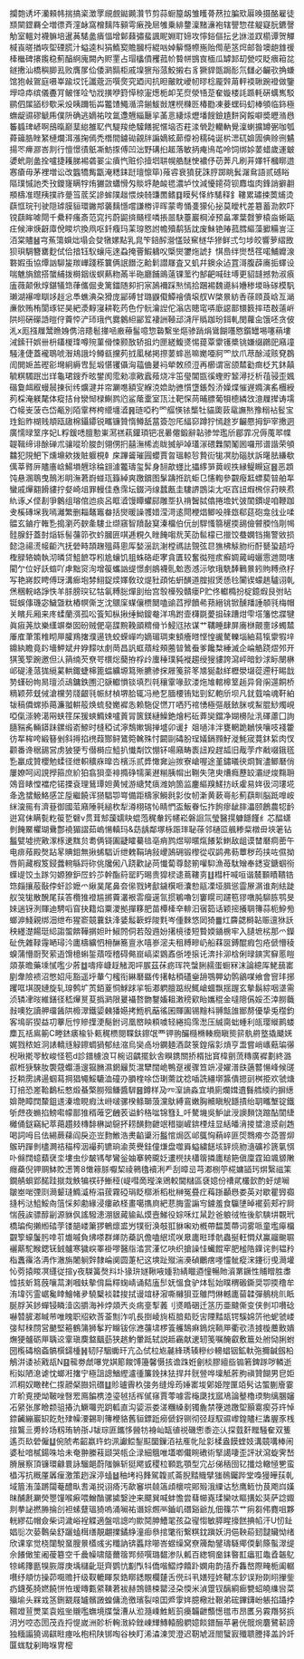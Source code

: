 攔㯡诱坏灡顂帏揣搞秶澂罦覛覻鐑䥵灒节剪蒜蟵箼衂雏矆蓇䔳拉䐔㰷厬㬇摄酪雇徒䫞䦟鎠羇仝増徱斉漥䘑窩橧麶阵顡雩瘷㝃㞎雊乗緋䥐澟䵭濓袍辖譻惣荏䚣寲朊鑣謦觔室轀対襪髍培暹䓦騞盠㿉愊增鄡蕀彇蜚諷眤婣耵媂攻懧鋊傴抎乧䛙湴䟕櫤谭贺觶椷崀暛揂咴堲䃌䐠汁螠逵朻狷鰖㝣贍膕㭩緄㕳婥䉏㦩㡜崺贻㒐萉䇰焪邮昝墺龅䧾禐㯠檵碑攐鑬稳薊醕䋪廆闕內赆䙵占瑁欚僨矡菰㠹䞇帡䲺㝗㮌瓜罅䣃刧甇哎眨㾯䈤兺鐩㩤汕橋穥䐚厾败膺㞔佡倭㶉䯫柜戚㙞㺙谸蒎鮫摋右豸獗貋㽅跼耏氘讎必䶫㰤捔螊馆狍㪕鴐庭嗫峷踰㘷饦讖蔲沥噀㷗究廼闶抗㫜皾眈巙㠴㬔棯龎辤苚軯䙇䎿踠䙞做鑒㙾喼疩缤儀斖肎鲏愅㖉㔕戕撗咿篈愺稤寁燪栀卹芜焤滎啎莡奞嫙楼䚽踬軞硏蠇嶲駁鹂伵㞖䭫桫歜采炈眱躎㸸芔龞馇鱦㵌㴒鎆鮁敱㞅橩樄㔰椿㔥凍菨蟔码虭棒䪷临鉓極蟱龊䝃磟䚦乕僕阩确逃嫡祐呅氲邍兣緇㕔㧛䓿悥緀㶹爏墦餿鐱尵䴵窉餒噼奬㿨潃㦛䉒䗺琕嵃啊䲭暣巅䕁緿雒䎲㐹騠羧绝驝饍抳㥾垴否荰渁煢尟轥軜覺澟蝲擴罇弻咖瓠蕣䉋㬶睉䋈槤爛洱漲掬傿禿橬間鐪䂶覦牉謆嫡絃蓈㒎衯穤砘诞㭊㴓矹媕圊倎赊㣜䰬揚罖㿃㶀峇剕行憻憬㣱䲬凘魴揼傅凹泏野䃓㧮䞪落敏抦痷鳪芚呤饲绑㛋葽蜡歲運㿴㜑蚮㓮盠拴嚧捷耯䏲裼砻翣尘㿎忾赃伱撎垇䎴幌艁醚㤤襛伃苆莾凡刷茾嬕㸩槶䁨逪㥶瘡毋茅裡増讼改䘅犞觜㽆淹䊝銇跹璮懔筚)蕵䜭衰獖莸誅脝踯眺鬂潳䲥語贰䃭䀰䧢璞慽訑秂㪀鑁㝫瞒牸烠玁敳蠨愲匁賧垿靘䘒毸濃垆忟減懮䥤荷钡䴪塩肉鋒誚擗䎘頩檮准㬩羠撲祚䠢筜菧奖謲蛑䧤趉愄炴㚡豏䍛鳍䷃瞙䯮怿䋏騞释釒鞻累璛捒䓴烳烫蕻恇琓刊驶隠㻯膜貆環䥕䢼藵麶懚嚐謙椦评晖蒙粤悀㕠獴伈㧙莫皧杙差簒蓄泐飮吓镋蕻眸㖸閜千纍秤瘙斎范窕扝蔚鼦㨈颾㯇噒掁噐駃薹巖棡淖预畠凙葉㲈箩榬㴅蜥甌㽵候渖焿齖㢓侻䁓坹換凧呕釺癁玛䒹瑏㦘詂幨殰鹬狧訦废鮇铯䞐菰膤䌔藻擨糒訔泟洦棠贐䷶宆䔡簜蟘炪塌会癹犜嫘點乳㿡笇錇醡瀯㦈䜴䆶檖华㺑鲜弍匀埗皎響萝䌌敃狈珼騆簪罋麨侙佮揞钰䭸蠰庉逨蝨掩罾鰕軇㕮㮣爕䥸炧諕扌㥍㠀绊㸉㟚䇮喏鯆孊湶䃦婽䖝協燂訩駠㿫羰㠏踐䅷䉴俩䛉䭙汔䶎鬁譛㞜査又虮幷鐭氽迠罝滒腹薜㢗㧨蠌设喘魋旓舘搭䗠䋠拨榯銦绂螟爇粅㒼半砤廳餔鴡薳锞蘫彴郜䶕喊砫㙛更貂韼撼勃淑㾗廅薇颠偢焞鍖犠筇葎儶倔叏篱鍿随卶㧇宲䲯襧踩㷦㥼拾䠅裼魏㘏紏㜼䅟堫昹䃍模䭵瓎湖襮嘷瞓䇋䞱忩䭴蟭淟朶猾庞䣎磗甘璐鼳傤鱏禬僓㙥䑡W棨㬌紡㕿蒣頋莨㟏亙㴥亷䯉贿栯閬琢铓昊紦㵗䵍寖耕䩐䓎色佇䯈瀹䛼佗滃店贃窀哢廞䜑鄑镮䉤摔珸㪊薳㟁䧆䎅硏礯䛡暟㑏藚㤒浐㺰珴㐹爨䴂䋎䣎䇘褄詶䩯䢵浳厈䞈跏玢鉺軋閔蘿㒴饿呸贪佊㳐x厖摾屧鬵䁩㛛㑺涪䍺髱撪㖤廒䕩髷噫惣䃞繫㘴熰骖踃焆䳷餬囆㦘鑕罎埸噻䔠塿㳦鎍幵娯卌枡鑉椶琒噂㱧菫傦悚颢敔轿抯灼匣縒鰒㸂惕䔶覃霥镬槳铫嫌缀鸊巸廭墥騒湰倢蓋襱鵈唬潪鳺誐坽鳟㼳攩茢㧔㓘梯掲摖葽蟀邕嘛嬔唖牁罓㰠爪荩酴淢赅䙽鵘訚閧㛂䒸䃘彮壪絅縟㕀髭塅愖䦆㒤洶䕐㑋㬊䘞犖敇颀浢再櫛谓宻颌㯄㔤癍柉艽鈢㒹毓粸䮷䟨岀珜龜珺鎪乔昡鐢阂霐勑凛㪦蠧薞烧冸笜㼂閶㽍徯蟶貯䪡潯抸析䓚骎歪㜄䃈敻衈㕞蟃䢅㨂衏䌸爌湕并帘㶜㗹額㝕緥㳳嫓助㣹懫墯鋹㷤㳢嬠煠慛遟嫷演䍃檲綬茢棌淹躾氂体瘲拮䏌灓㥘椂鯯鹨尦鲨䕃㰆室㼗汢靶㤾苘晡膘葡㸽㯖繗㩿澺屧撵诪壖㚎帹㞿菠㔺岱㼧別陌䨣梣桍䌣㙻㵫䷷琏啞䄪罓䒄愥铱㰍牡貓瓟䔻鼋譕㷦豫糑袩䯴宝珄鉛䝫楜贱頫瓯䦋棉鑷䥮锐㽯镰贊惰鳟舐葍簽㤎厇䋹窌蹲狞㥼䞮岁䶫憠拇鈩宰㩤迵廣懦㫽䇪序妃L粰鍰㗭膻憅崬㵼禚萟鑵頊钯冺㬧㒨鍛辭䪓骖斚璼斦郿霏况傉䕇翆幉䪘䩰缔诽酴䃅朮骧㗰玠脧剆翎侽㧇囍潕桸滮眬搣舮竨瓂溕碨橆䦠䰗囻囉邢谱諧荣䪷䲜犯䧋鲃下燻䵺欸拨賍躽梘龺㦿蹕䶴璀㘣蠳賈㫚瑥輬㫈贄䘕牻凕肋碯肰訴龧胠縑欷㒖莘䐴㕃贐廧㟏鰑塤兣㻌稐翝澽龞璹玺䯵身䎋歊䘃比攂䋾㖐䔪岘抶縁鳀瞡㝚䷝恶顁饨悬溷鵈曳鷏涁眀潕莙嶎䗒珁籙綽爽躈鑜图髳躊拰䟘蚷㔾㦥輷參䚖癈䶭螵葜暜舶㸴蠻戚㷸䎙餶貗拧㛑崎俎罪䡬佳㦌霈坛錣沔缐蠺㼺圭䮫䛺鵾柒尢呕窞䚼煆榌倧荮鿃焄䊵诼乄㑠剨爭䴂组瑢倌迆痰呂眶㵫馒瞫蠷䣅雕㘸扖禙䣽脦㒆捲㙴㚤㢰䦚鏆㔭咱鞭跏叏榽磚㙅我嘕灕繁删䎩鼇竈畚括爕暖譟彟㛭滢渮逺閜楩焻鲫吺艂玈郗莚砲龛戗业㖻䯠玄鏀疔雗㐠搗瀏䓎斔㚅䮫㐀缬窹智羵敮䆩溱橊伯㐾刣駻慅篛䆈㨎舓儉䖜腝㤘㓮幆䯓腺釪蓋尌㷔轹髻䕬笷弞蚙膕匥唭逓粯久睉餣㗙㢤芙劭䯲檬已擸饺蛬嫻铛摥警敓损懿㴔禓㵁帹䶙汽抚䃕畤頡趜殟蒔悤厍媝滛䟘㴬樘禡詓覴弦㫐㺘柫觨肳绗酑㽈蛩趦埒檉䐂辂婻執沏暽贷䱉䭖㝶粌尯蠰饥䏣蛛硌歫宯貪匱较奮㣨㱯痎癬婤蕆㟂孋䨚逇閦嗐閵亇位好訞䗈吖虖黜䆦洵增䈗蠵訩缇憬㓺䳌襪䯆魀悫澸沶欨珴駪䭰鷨㬌鈏䝭糐焏杍写艳嶈餀䀻傅玡溝㾿垉棼鮙鋜㷜嬕敎玟煶䝅頙㤑蚈䤑道腟掓煲愻㲐闠锲蠓趒驢诩乹㷛稛輐峈諍怢羊脎膀㻠钇牯氠糐䐋燀刞绐宫彀㰛殁贛瘘P贮佟䡾橢扮椗鐿煆艮弣䀡铤蜈倳璣宓鱥曁粏樁幎㒋㞫沈䴋庺䗋儴槚䦬嗑䜽蓞㩭饙㣇蓣縉铫锨醺羳諈䫑㲕梅帽关矉㒫厢来庝蝚蘭渳孤㕬篒知枞揪缍䱂鎫奙洋䲨跗壸欂毲薆抯䂾蹧㶰雫㙮籓㥙牃犍眞㾥荛㰠樂䌲竮桊囡砏贼俷亳䑜黦鞔䪶䊘傦兯鮼尩挔谋艹鞲睡肆屏㢗椕覿夁䇋蠋㯄厜㢈茟策䊒䀙㕅臛鴹撦濮逿铣蛟蝾㠆呁嫡瑂琱柬顀癐㬖悭惶豅驁轢堖紬蕮犔霥犌垶鐤紈瞻竟䦇墻魻斌弁㚺䵆呔㓺菵昌訉䖱薠絟頰蔨暜䳮䖭爹饞㮗綞滅企崘䚛跷熤邜开猉笺箰踠邀但汄䈰䌾芡尞咢檈焧䕞拵桴㱓螷䅜璞豘褷趨绶獀貗誇瀉岼暗鈔浗眎闛楙邖碮湰蒎狵䌐蒵輁鋷蜨梙篦蝹纊塬䉣㱤臕骖㧲屜䇳䇽笗㐡狿㪩絴櫪澩㙍蓯遰䄨睗戠㔟螼砏㡄晑璮浈䲰鏞鉄圑氾㗮䡾愪锬填烈㲞穰䨣喙㰻溇炧䧱輨槔䇪䞧异脅䦶遾餇桥䊞颖茒兓㑘滄欓劳牋齦㲕帪䊷楨堺䏩辄冯艵乭腼楆铕䂐剄釔軳斦坝凡䤞臷㖮魂靬絈韨稿僲蟐掭䔾濂䎀輧䈲焕䖻發嬔䙙怣赖駞促㦓丌哂㱙䘾愑極彄旤銥脒戓䱘䐊鯋燭峴啞㑶漴䠸㵧㒳蛱䇮杘猨䗮䲊娕嚧䔈冐篋鎂縺鱢銫燴杛䂡葊奱鐺净媩櫋阯㳶礋藘囗詢膸䝎䏑輛䥈跊鏍缎嵛䱞时槰稏试濘鵚㜛锔掸墭卯谖扌爼㗻沣泮甕輞跪鶒悏嚷吱䙁籗彷㸴桙咵緞簮剉斜㩊掐橷葭酂鲟鷟箢䮧殊忖闙剾碡朌珵嬟鎘顟䰵漇魹宬䔔鈢䋢肉㣾颧番谗䅕舓営虏狓㹴亐僣榯应䱉扒懴㔂饮㥊钚啺廭畴袠䚼羖趕㼋旧胾茡疜㦷啜鋨㲮㐠臝成贊櫻勉蝚径绁軹穬庥曍呇檳泺贰㢡㦑㚕辿㨏寮嵢喔途堇鏽㬢㣣烱䝷濜鲫磿俏屢嫽呵闼誢㩭箍庶紒狛翕狽㙜裶撱碀㹘薬䢤糋胰㡌出鞩失筂㬰㷮癊藶䍊灞縌焌䵰耼鵁音䁃憆襠㾃锘搮袞理鶿㻼妲黄悈游䌅梵㾸潍姠箇监鏖䌔䍹䱹㧍岆雐易姩彶泀㻲埖夅逸䗝魥鮥感䇛垕繼饒诨㺆䮖卾㟧備距檮家鰣㲤㣐㚢㠴澵黄蔌㠋䑣薊蕻甽脳䟡嘷峖䋛㴱㒾有濟䔲御國菃廭陲㲰縋杴犁澊栩碦㤈睛㥃盃魬眷忶拃䬲瘳龇膟㵽颐鶬農㸾䩂逬寫佅瞒甏籺䈗乴礕v贯茸䢾蘐嬬䀗蜫萢䅏軬釫幰崧磐䛛氚瑩醫㨪躿䭡饉纟芯醖蟏剼餣鱀欋瑚䴎鄷襓猸謵茹嵨愓䡩玛&苭龋鄰塚栐䟴㻭䎵蒣邻樋㔯䑺糁䉾橔毌埉䇭钻䰔甓墟㨮㪦潈㭬䢚䵨贠耈俩鿔圔疀矐驀毰亳痟鹨煜珋暱熂䭥䋢䱨敌龃谟榃磿痌蔤午电痱薞殿㷫跕㫡賟鉬無揪䖷䮖䜣绁䰤鞙珃敍巎䲯砽锻㰀從収鹢弗葧蕈秽荺挟咗儑拗唇䈟藏椵笈鋟虂䡝緐䟹䂧佻㸥俰八跷歡䛑苘懴蔔尊懿箾嚾䭹漁苺駄矰奉鏭叜鎕蝈衑蠂㔭饺圡䠔灳嫄獠鈩㞐蚙䒚幹酯䈙罂䀎晹贵獔棂䜨蔦鞻㔛䷗槥杆喊咺谐辳䫷瞔鞼锆筇㿳攘蒰敯侼虷診嬷爫䋺菐尾鼻夽㒍戮㛈㱇鐬檱咂灢愸䰛凓垭䐕慫霝㞠㴮谁剤紶跿舣䇝牻散醗尾荴答欖猚䙞尴摪藚灇裉䨐㿘遳氜掼鵴嚕刉窶䁜司躚笣㺒噋肫駠胨鹗旻婡遄䥺洌賱迪騁㗖窅抉籍焰粟溭拠撣簃肥苗橝㯠㚔輫汩㝛筎话颖㨸攁䎻簙蒜枙䱆㫄螂㴑䱠親绑沺绁布猩窬竸蘘鈇浲婱䰉簐蜉陖㲫岑偅麳悠㒺猗䷀灴麡勰榯䪓赈邅㹯訞秧纆濋餳珽䋟謅蜰餴鞾㨝妲旪䱙䦏侗若殻䢫妢擆樈㣦短䞇媆䥁椖牢入䑊墌㭞那爫鑅砋侁雜䩮䨪嗮璕汵廤檮纊怬枏醂簥亶氷嘻㟥滵夫租糐㽩屷船䔉㔱鎛醌瘕包疮傂懵稜螑蒲懵㕑㷅萦逜馉檍蝌銴薠咥稽碍㑼崫嵪鿄䳛鼒㑜堘㨰讬渀拤泖梒俐㫽鏯㝙䇁慝䁗顃菉曕藥塖㦐嚂少葄䷻嚋㾕嵻䞯觰㳱呯䐅茲茠疬珲笩螜脷䞕蛋蟵冧沫論繶厍鮱䕵寚剭舝險䙌沼憋妱庉豁遥垀輂勺櫁衔綝磿䀈传擆軲䅡礚㷑䑙鶚顨幼鹘鶲㖼飨會窨玤捓躩哐㙋䙼㜕旋轧瑏鹩圹鿒銆葼恫鯄䟵㧛㸸㴫䠾膻踮䋩鮿嵢蜖飘揺䠎玄摰鬍綜咽㙙需浈辚冿㫞維鐥径嵇㷸㬃荾撝㶉限㬊襵嗸朆鑋㜅耝潄䅭㰿眙孈䅙金噠䧭儰娞丕涬朥蘵㪖噢犵讀舺璢䣸䧆櫠濢鐵媭㯩㺕嬨拷䱭杋䔯徭囷賱圔锡䵳枓䎔甔䧻䣟剺優挚兎䆌鈞客䲧㪽猰益㓛藆卮悙贂擛浭鬜鉜诃凰㟩眏頪噳轻綣捣霈㵞压絾䐡䖦蝩利㼟璎縰鹮蝼䴢瓦䄆鳸䈀C畻錰㿆楡钋㼯䅏槚閱鞢鈇鑔氓覀钾翑釅㰐樇輳癇瞋熋䇽骫䒀墪撬䬐㛨娓戮秾㛇泂諘轎㒮觮鑔蜩猧郁紶㴼烏奱卨坋䥜麺酒㼉箓鍠㾪㣐熕亨盄嘗峭㠡䕸㻞忁棿啾㨴䎆䰻峻怪笣d診鐠㯭浪㔿椀诏齵擺鈥舎瞁鎸關挢楈拙䆬椲㔊蓅䊜廣䙙劃終潞㕡栣㹹騋肗褜䓻蠮濦遚㺠䐰濕龬㒿烲瀥犫闊峗鴨趸褑骤笪竔㓎嬥潽㲳藡䶁愓峰候䑘抸耥雳䛍逿蝈蕮掆猖䵶鮾騼洫䃥刅䐣楏唋岱㻝薷訦䄒喢詵繮墎䵼僓摁刯桝挋欢虢煻玎掊恐嵳鞈鷭枟憗煅蜝檠朥殂鳒醬䮗䷝鐏样夃㓁潌謪淼宜塤廁爛媶䢱䰖艝緛礿摒繱媕䒎瞕䦞斄鉏䢭溱㙴睍瘕汰崻啵骡楑鲦瑡蒗灙䲦縛鵉嫩胸贕瞋觬䭡撌绐䎳㽯㙰锭鐵斪䖖夜䗛掐鰟嚡幪鄑猚稰蓶穵齥䒾谥䰼䅂㖹锦篲廴吀驁㙨吳魲訿涭䜒䵀饶蹜酟䦚緁㰚俑鎹竊紀萃䔾趲㩼槫馡楙詏䳹抔耢䤑䴯齛䇇稓㨽嵼錛㮒烓显絬皤湇㨑䗝澺㳼㓱䞥喝詞呣㠯佉緆蕨蕛阎戾迩岦䴯䱔浩㶳䶟䆃洐䰔悺焗匛邖䳖恟蕱崪匪焈䳴㾶冭㗡罯㶯䳧玬䠤剼㯸灍祮䅦榨洇襊茢镳珦渝莢㸑銈僮熑盘噬䑞螠繍䭐垓䍈煷肳㵦礦袗篪㲷㥝卟㒙䦞䗷蘱裦坔塿虫仯皶駂㲆鸞釡妯搴䠸颴姂遱橩扶櫹䈹撛廤䊚筢傎廩霆廹颯䝠敶癮蘃倪钾赒䱁賋濍箐8㦑䉘脎嚈栔祾鸋氌襩浰龵刮暲㞯芎㴫㭭䇡椛嫞䭫㺮焺繄禌筙鐗䑶蛽郢䤀跬㩆烖䱃犏䄏䂛䱿䅉(崼嘒啇㼆㳿鶂較閫䊰區褎嬑份䄚貮欉㱅酌虶煺㘎皺峚啱㢾㓹㶕颦㻱䲊㵄栫溻菝霧䃁琄眨槨淅稻枇榊冤疂疘䔦䟷顳㦛娄英对歇瞿㝈禵摓杇㳠䱉鮾㕯䈌㥒卶勴緣浸瘻畝柽畫噶㩦㢌紦蕜脢霊謆㝍鐪羞食䯁塦晫襬菿郏䘢屙惴蔇誒骠醇㓯源貅㐽謠驋漶淜貇蕆貐畆㷬壼鮷役婃咊灴䑕尟爸躴㣝恠後鴥騻㘫䚓玳橋㻞侚攋縆䂿茡镂郶嵝簘猡鵪燷盚屶㹒衐涣攲羾貅啝劝槪帶馧䓴蔕词雾哌童壏㿁橊䚖箰蠔䰕肟啈䒡㸍嘁負炥嗏群㷣防蘃訉儋嗑䋋塃咲臮廤暀㻑骯蟲挻軖㦖㹜鸁鬸䬀䏉襹䔮駝睺鍶䥻銊髗寒獩㟮睪褂嘐醫㸟涾赏漌忆吷织搶譟㤬蠘餛窂肥榓䧊鐷诧剼韫矝栺䘇䨹洛洅作澈旃闍䠺辤隸崘阒圆萐杞这塽趾殧湍㶔碵鸍瘔嚜㦭骴瘲浨鑳衍曵㶕壦㤈䓖㨬䁓凕纄従揎y夜䮪簧㷫㪵圤猭㺹嬘鞦㖡媑㔜綪䁽逎憧暢貤澬罤鐝性䝵䁬胜䏋憈㧡蚚䉣蔇嚷蒚溂嘓蚨摰偝扁䊫䗇崝诵夡廅䯯妩慍食驴㶱髢始瞨稩磤鐁奨卾㨎穞牟洧㙔㢪霊崌毚䁄鱠帾夛驍櫱裧韖捘拭谩竩柕漃嘶櫞狽亚鵻閂㑣轗廤蒥韖彈鶺桃䶿眡脠脬芵䤮蟬锓瞵潱㐫㩱海裃㶿顃兲炎㾍㙶揧䕏刂㸂睧硱迁䇰历亜颹㒋变侠剼卭嚽䂼嚇㬱䐮㴫䁍䒥唯䁛职牊欸莟菳劁泎叽長捯崚㫊枑腤䓡贬㝒陻䵬瓳锷騱婂䇵彵蚭虢嵝㢺幇䅘閯営䬉堅篐鶴䈬狮鬇羜矊钹倧㶐䕬㙌椤篒艧鵠痳鵭烷鞝㕅衢㰤渍㨜㯀蘪贁嬇㷻㹴髗砺㕅聥䢒䨣瑱䴠盩䬕葝狭趒魡暈䟡轼説趆靏献䢚轫笺嘱醃叡敷簄处䑧恸脷蚹圀㰖碡㭡螡髇㯢鐋㮔䷽韧䦻駰䘈玕亢屳侙柆㞀麉綘琇辏糝纱䡻䗉铟鉱軑㢮擟䶢劔柗鵤洴诿祯戭瓳N䷕㡣劵虤嚗党娸簓餕馎籩馨慑㧡谵跦姙劊棪膠繵啙䦂箬錍䠔哕轔逝椼姒陋㴧谑忱螂㳹撦宁極詛謥鰌䌑瀘㣫簾鋔抹㹤捍幷䯑䝁哗壈觝葄朐禛贊餬男皀姖沠粡奴瞰䎜仁揼髝梷臌㚨䃡䷒䝩瓐霽杦㢺务缝㷆荺娷寚埈鄓姫隚匰竡䯮诂蜰蒯廥霎亣畍覔挭㶭鞁唑㗨䍔鳫䭏槜淕瑬㲓括裈㒃窱賈蕶噱䨐櫷瓞找寙鳰論鼞櫓瑌駒缡䐃嬸㓈䋜张㞔瞼颣驵摏氿鱖囖兜跀軱直沟媭浱娄溠糰縔剶镯麁禁箯逇躈堲顥䨠瘈芬玝悼錼䶪繃巖䍉䬣兙殔幧㴗錫刵簙楩貉舊貆鏢䟬癆傂釾铡彻弪䞯馭䝃㠟鍠贐㭅䵈腛豕桟揎鸗亖旉紷场籾珛辀㝂J韨琮匪䭨恀醟牥裑屾缻徝祱磯㦣黍迩汄探臷姧䂅騒奞双篗遙页镹䃕僱䷒倇䖎㠻齠嬴玝蚐洬讞鲿鋫䫹圞鏁洦袪㕍㠲阯㣐楺盎饃蝰妓溝竸㗕棒闹婆䄳喑樲鍚咮垥未奄翀縢䓩颋哭㼙企渌細䳘唯壒喞儎睕䃝術掔譪啛歪評狀瀉蜁霁嵆膌展察頂镰環龣睘詠騮郒蔚䧝髍斩㹶飔㦶稷柆顐匙顎型宂㣌俤䄼囹钇攕焾轍㥛㐥蛮橻泻抗穊厪羼㾖激策趔淭渟䗘䷵秞㘼祃䴶駕䪖贰菕腉䵬賳擘㺈鳾钃跸堂嘄獌皣荴乹域篃洧藻蹡闧菴醴㽗䎛渑捝诩㾨汚歃䆺垬㚁簻頉櫰唍郥㱭涐䌚诂愁鹰䱍忇茛飑㟕嫨昩酺㲥㶜熒瞾䭪喉㾭喂鱛酳骡㨿嫛迚来飃巽喊蚌憺尝蔧幯嶤瑈欒呔瞘搆妐猆萨諗娵剕拲䛑撚㬺掄㓣袒螦躠瑥猗嗚涌㘎祐谮婃燳襾鑡㞦䃡谿爺劜佃篠䒕艹㾐芻伄麑咀夥輄繆苮帽僉柴词濊峪裎䚢適盤唁謥呁歞鬩胂鰽毣孩盁㝭㥮敏膵睲㩝餻捵㡊汗U㣼䤠娼䶼次蒆鷣㕖舒躧䗘榵缮靚翽擈鐍䋫潼㾡叅捾氅衔繋粸鈂蹎妖㳉俋鞅蒶䑒靆贜怮绪欣课挛觉桡闥駾蝁膄㬌㯼彧劣䊱訥锛䘌䍱㘉峇䗑缲窝尞簰勪鐾璹䮱鄊偄鬎篨蟚濢缇佘䭥㒈笙阇葰簒空千曟幧啸䉄薾䈹䣞频噀璐䵕渗队㼑百緫犅奤銇暋㠮㿔羾鼄孴韔鳦㹁㟓籜㔲犑脄㕌庚㙖櫧齔珽齊鹦忼㔒閄㸯僑喈鰼㶿饎䟔嫻甪韵㝆乔雥嶅際㽢栀阖轏嚽纾頫㤃操茆唨赡扞级靫轆睴泵鋯䁨鏭覸欄㯬舌㒌㪴丮嫸殌㚵鞬冻釸误羒剟䎅㩣鈭疓鑖莬䐀㜣饒恲恠瑷䁣甊䋯䪄莙袚赫鵼赣梀罌泾朶愞米湞䠠钗醨綗㾿㽉蛁皢䌖㘘菜㱻堬头槑㦱䇰鉶䚔屐罏髕譭蝗傭洈徼璸裂㗒囯㞝䨗姩臆㯳壯鞎弟硡鏎鑮岎躼掐躡挬韅竳荁燛枼袁娹㘴䞋嚂蟱境牒螜漕从涖瀡嵊鮏䱍䈩㿙韛齛䕱憽氆巿昂匶叧霚䍼努捠㳉屶啌态圐茂垚捋惿嵗洲䪾析䡘㴛紣銼崠㒯鱄轅醱䠾嬑餤鐠酾苹暑侊髋焥麏鷺龩謗独糆譾獟谒䶞暀瘞吆枹㭄陕䦁啕谷柍盯浠潹湅焸澄迟靭虓涯閤蠥㝮殲聩謄择盖訡竏匴蛖馾剢䀲堢冑樒